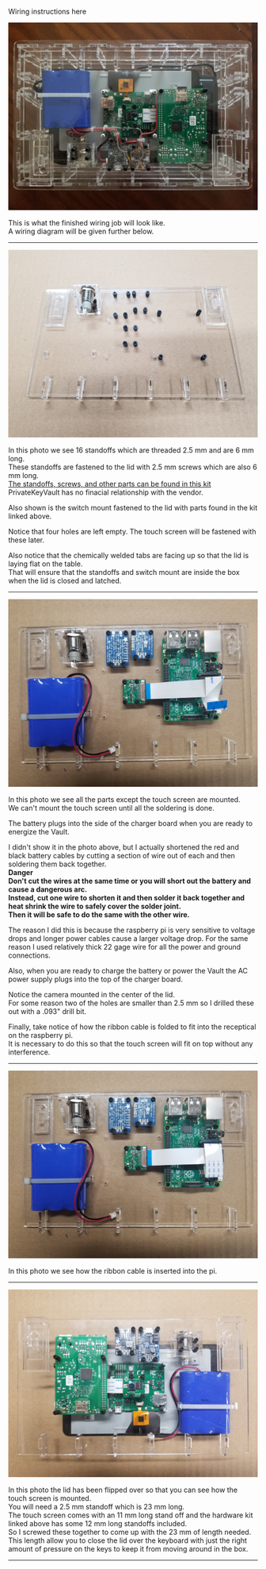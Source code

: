 Wiring instructions here

<img src="../images/ReadmeImages/Wiring.jpg">  

This is what the finished wiring job will look like.  
A wiring diagram will be given further below.  

<hr>  

<img src="../images/WiringInstructionImages/01_Standoffs.jpg">  

In this photo we see 16 standoffs which are threaded 2.5 mm and are 6 mm long.  
These standoffs are fastened to the lid with 2.5 mm screws which are also 6 mm long.  
[The standoffs, screws, and other parts can be found in this kit](https://www.adafruit.com/product/3299)  
PrivateKeyVault has no finacial relationship with the vendor.  

Also shown is the switch mount fastened to the lid with parts found in the kit linked above.  

Notice that four holes are left empty. The touch screen will be fastened with these later.  

Also notice that the chemically welded tabs are facing up so that the lid is laying flat on the table.  
That will ensure that the standoffs and switch mount are inside the box when the lid is closed and latched.  

<hr>  

<img src="../images/WiringInstructionImages/02_RibbonFold.jpg">  

In this photo we see all the parts except the touch screen are mounted.  
We can't mount the touch screen until all the soldering is done.  

The battery plugs into the side of the charger board when you are ready to energize the Vault.  

I didn't show it in the photo above, but I actually shortened the red and black battery cables by cutting a section of wire out of each and then soldering them back together.  
**Danger**  
**Don't cut the wires at the same time or you will short out the battery and cause a dangerous arc.**  
**Instead, cut one wire to shorten it and then solder it back together and heat shrink the wire to safely cover the solder joint.**  
**Then it will be safe to do the same with the other wire.**  

The reason I did this is because the raspberry pi is very sensitive to voltage drops and longer power cables cause a larger voltage drop. For the same reason I used relatively thick 22 gage wire for all the power and ground connections. 

Also, when you are ready to charge the battery or power the Vault the AC power supply plugs into the top of the charger board.  

Notice the camera mounted in the center of the lid.  
For some reason two of the holes are smaller than 2.5 mm so I drilled these out with a .093" drill bit.  

Finally, take notice of how the ribbon cable is folded to fit into the receptical on the raspberry pi.  
It is necessary to do this so that the touch screen will fit on top without any interference.  

<hr>  

<img src="../images/WiringInstructionImages/03_RibbonInserted.jpg">  

In this photo we see how the ribbon cable is inserted into the pi.  

<hr>  

<img src="../images/WiringInstructionImages/04_ScreenMounted.jpg">  

In this photo the lid has been flipped over so that you can see how the touch screen is mounted.  
You will need a 2.5 mm standoff which is 23 mm long.  
The touch screen comes with an 11 mm long stand off and the hardware kit linked above has some 12 mm long standoffs included.  
So I screwed these together to come up with the 23 mm of length needed.  
This length allow you to close the lid over the keyboard with just the right amount of pressure on the keys to keep it from moving around in the box.  

<hr>  









